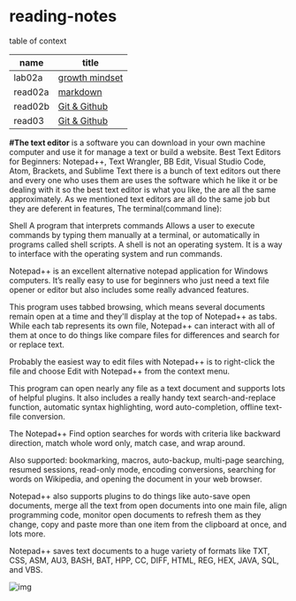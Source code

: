 # reading-notes
table of context

name | title
---  | --- 
lab02a | [growth mindset](https://ayaabudagar.github.io/reading-notes/lab2a)
read02a | [markdown](https://ayaabudagar.github.io/reading-notes/read02a)
read02b | [Git & Github](https://ayaabudagar.github.io/reading-notes/read02b)
read03  | [Git & Github](https://ayaabudagar.github.io/reading-notes/read03)

**#The text editor**
 is a software you can download in your own machine computer and use it for manage a text or build a website. Best Text Editors for Beginners: Notepad++, Text Wrangler, BB Edit, Visual Studio Code, Atom, Brackets, and Sublime Text 
there is a bunch of text editors out there and every one who uses them are uses the software which he like it or be dealing with it so the best text editor is what you like, the are all the same approximately. As we mentioned text editors are all do the same job but they are deferent in features, The terminal(command line):

Shell A program that interprets commands Allows a user to execute commands by typing them manually at a terminal, or automatically in programs called shell scripts. A shell is not an operating system. It is a way to interface with the operating system and run commands.

Notepad++ is an excellent alternative notepad application for Windows computers. It’s really easy to use for beginners who just need a text file opener or editor but also includes some really advanced features.

This program uses tabbed browsing, which means several documents remain open at a time and they'll display at the top of Notepad++ as tabs. While each tab represents its own file, Notepad++ can interact with all of them at once to do things like compare files for differences and search for or replace text.

Probably the easiest way to edit files with Notepad++ is to right-click the file and choose Edit with Notepad++ from the context menu.

This program can open nearly any file as a text document and supports lots of helpful plugins. It also includes a really handy text search-and-replace function, automatic syntax highlighting, word auto-completion, offline text-file conversion.

The Notepad++ Find option searches for words with criteria like backward direction, match whole word only, match case, and wrap around.

Also supported: bookmarking, macros, auto-backup, multi-page searching, resumed sessions, read-only mode, encoding conversions, searching for words on Wikipedia, and opening the document in your web browser.

Notepad++ also supports plugins to do things like auto-save open documents, merge all the text from open documents into one main file, align programming code, monitor open documents to refresh them as they change, copy and paste more than one item from the clipboard at once, and lots more.

Notepad++ saves text documents to a huge variety of formats like TXT, CSS, ASM, AU3, BASH, BAT, HPP, CC, DIFF, HTML, REG, HEX, JAVA, SQL, and VBS.

![img](https://www.fossmint.com/wp-content/uploads/2017/03/Xed-Text-Editor-Dark-Theme.png)